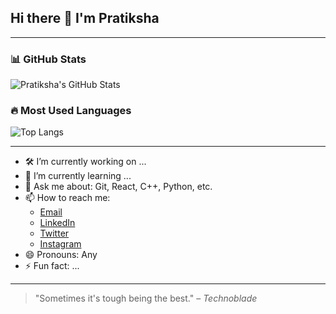 ## Hi there 👋 I'm Pratiksha
---

### 📊 GitHub Stats

![Pratiksha's GitHub Stats](https://github-readme-stats.vercel.app/api?username=YourUsername&show_icons=true&theme=radical)

### 🔥 Most Used Languages

![Top Langs](https://github-readme-stats.vercel.app/api/top-langs/?username=YourUsername&layout=compact&theme=radical)

---

- 🛠️ I’m currently working on ...
- 🌱 I’m currently learning ...
- 💬 Ask me about: Git, React, C++, Python, etc.
- 📫 How to reach me:
  - [Email](mailto:you@example.com)
  - [LinkedIn](https://linkedin.com/in/yourusername)
  - [Twitter](https://twitter.com/yourusername)
  - [Instagram](https://instagram.com/yourusername)
- 😄 Pronouns: Any
- ⚡ Fun fact: ...

---

> "Sometimes it's tough being the best." – *Technoblade*

